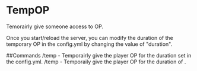 # TempOP
Temorairly give someone access to OP.

Once you start/reload the server, you can modify the duration of the temporary OP in the config.yml by changing the value of "duration".

##Commands
/temp <player> - Temporairly give the player OP for the duration set in the config.yml.
/temp <player> <seconds> - Temporaily give the player OP for the duration of <seconds>.
